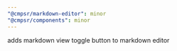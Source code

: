 ```yaml
---
"@cmpsr/markdown-editor": minor
"@cmpsr/components": minor
---
```


adds markdown view toggle button to markdown editor
